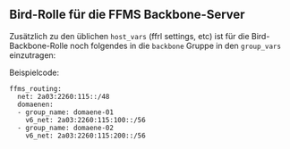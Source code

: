 ## Bird-Rolle für die FFMS Backbone-Server
Zusätzlich zu den üblichen ``host_vars`` (ffrl settings, etc) ist für die Bird-Backbone-Rolle noch folgendes in die ``backbone`` Gruppe in den ``group_vars`` einzutragen:

Beispielcode:

```
ffms_routing:
  net: 2a03:2260:115::/48
  domaenen:
  - group_name: domaene-01
    v6_net: 2a03:2260:115:100::/56
  - group_name: domaene-02
    v6_net: 2a03:2260:115:200::/56
```

